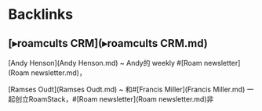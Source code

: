 
# Backlinks
## [▸roamcults CRM](▸roamcults CRM.md)
[Andy Henson](Andy Henson.md) ~ Andy的 weekly #[Roam newsletter](Roam newsletter.md)，

[Ramses Oudt](Ramses Oudt.md) ~ 和#[Francis Miller](Francis Miller.md) 一起创立RoamStack，#[Roam newsletter](Roam newsletter.md)非

